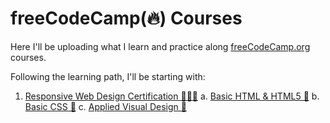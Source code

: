 # freeCodeCamp(🔥) Courses

Here I'll be uploading what I learn and practice along [freeCodeCamp.org](https://www.freecodecamp.org/) courses.

Following the learning path, I'll be starting with:

1. [Responsive Web Design Certification 🧑🏽‍💻](https://github.com/emlez/freeCodeCamp-Responsive-Web-Design/tree/main/Responsive-Web-Design)
   a. [Basic HTML & HTML5 👾](https://github.com/emlez/freeCodeCamp-Certifications/tree/main/Responsive-Web-Design/Basic-HTML-HTML5)
   b. [Basic CSS 🎨](https://github.com/emlez/freeCodeCamp-Certifications/tree/main/Responsive-Web-Design/Basic-CSS)
   c. [Applied Visual Design 👀](https://github.com/emlez/freeCodeCamp-Certifications/tree/main/Responsive-Web-Design/Applied-Visual-Design)
